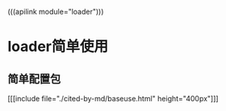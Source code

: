 (((apilink module="loader")))
# loader简单使用

## 简单配置包
[[[include file="./cited-by-md/baseuse.html" height="400px"]]]
